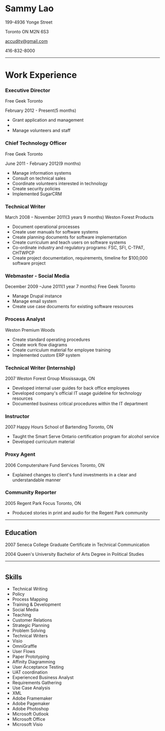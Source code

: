 # Sammy Lao #

199-4936 Yonge Street

Toronto ON M2N 6S3

accudity@gmail.com

416-832-8000

*****

# Work Experience

### Executive Director

Free Geek Toronto

February 2012 - Present(5 months)
- Grant application and management
- 
- Manage volunteers and staff

### Chief Technology Officer

Free Geek Toronto

June 2011 - February 2012(9 months)

- Manage information systems
- Consult on technical sales
- Coordinate volunteers interested in technology
- Create security policies
- Implemented SugarCRM

### Technical Writer

March 2008 – November 2011(3 years 9 months)
Weston Forest Products

- Document operational processes
- Create user manuals for software systems
- Create planning documents for software implementation
- Create curriculum and teach users on software systems
- Co-ordinate industry and regulatory programs: FSC, SFI, C-TPAT, CHTWPCP
- Create project documentation, requirements, timeline for $100,000 software project

### Webmaster - Social Media

December 2009 –June 2011(1 year 7 months)
Free Geek Toronto

- Manage Drupal instance
- Manage email system
- Create use case documents for existing software resources

### Process Analyst
Weston Premium Woods
- Create standard operating procedures
- Create work flow diagrams
- Create curriculum material for employee training
- Implemented custom ERP system

### Technical Writer (Internship) 

2007
Weston Forest Group
Mississauga, ON

- Developed internal user guides for back office employees
- Developed company's official IT usage guideline for technology resources
- Documented business critical procedures within the IT department

### Instructor

2007
Happy Hours School of Bartending
Toronto, ON 

- Taught the Smart Serve Ontario certification program for alcohol service
- Developed curriculum material

### Proxy Agent

2006
Computershare Fund Services
Toronto, ON

- Explained changes to client's fund investments in a clear and understandable manner

### Community Reporter

2005
Regent Park Focus
Toronto, ON

- Produced stories in print and audio for the Regent Park community

*****

## Education

2007
Seneca College
Graduate Certificate in Technical Communication

2004
Queen's University
Bachelor of Arts Degree in Political Studies

****

#
## Skills
- Technical Writing 
- Policy 
- Process Mapping 
- Training & Development 
- Social Media 
- Teaching 
- Customer Relations 
- Strategic Planning 
- Problem Solving 
- Technical Writers 
- Visio 
- OmniGraffle 
- User Flows 
- Paper Prototyping 
- Affinity Diagramming 
- User Acceptance Testing 
- UAT coordination 
- Experienced Business Analyst 
- Requirements Gathering 
- Use Case Analysis 
- XML 
- Adobe Framemaker
- Adobe Pagemaker
- Adobe Photoshop
- Microsoft Outlook
- Microsoft Office
- Microsoft Visio	
